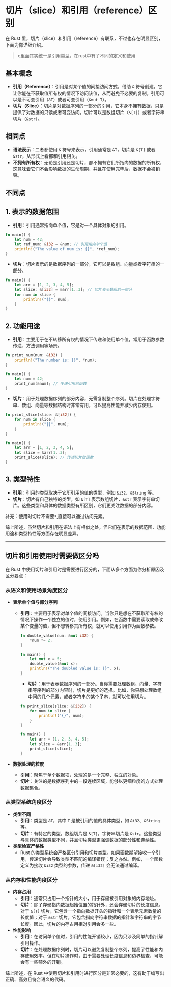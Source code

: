 # 切片（slice）和引用（reference）区别

在 Rust 里，切片（slice）和引用（reference）有联系，不过也存在明显区别，下面为你详细介绍。
>c里面其实统一是引用类型，在rust中有了不同的定义和使用

## 基本概念

- **引用（Reference）**：引用是对某个值的间接访问方式，借助 `&` 符号创建。它让你能在不获取值所有权的情况下访问该值，从而避免不必要的复制。引用可以是不可变引用（`&T`）或者可变引用（`&mut T`）。
- **切片（Slice）**：切片是对数据序列的一部分的引用，它本身不拥有数据，只是提供了对数据的只读或者可变访问。切片可以是数组切片（`&[T]`）或者字符串切片（`&str`）。

## 相同点

- **语法表示**：二者都使用 `&` 符号来表示，引用通常是 `&T`，切片是 `&[T]` 或者 `&str`，从形式上看都和引用相关。
- **不拥有所有权**：无论是引用还是切片，都不拥有它们所指向的数据的所有权，这意味着它们不会影响数据的生命周期，并且在使用完毕后，数据不会被销毁。

## 不同点

## 1. 表示的数据范围

- **引用**：引用通常指向单个值，它是对一个具体对象的引用。

```rust
fn main() {
    let num = 42;
    let ref_num: &i32 = &num; // 引用指向单个值
    println!("The value of num is: {}", *ref_num);
}
```

- **切片**：切片表示的是数据序列的一部分，它可以是数组、向量或者字符串的一部分。

```rust
fn main() {
    let arr = [1, 2, 3, 4, 5];
    let slice: &[i32] = &arr[1..3]; // 切片表示数组的一部分
    for num in slice {
        println!("{}", num);
    }
}
```

## 2. 功能用途

- **引用**：主要用于在不转移所有权的情况下传递和使用单个值，常用于函数参数传递、方法调用等场景。

```rust
fn print_num(num: &i32) {
    println!("The number is: {}", *num);
}

fn main() {
    let num = 42;
    print_num(&num); // 传递引用给函数
}
```

- **切片**：用于处理数据序列的部分内容，无需复制整个序列。切片在处理字符串、数组、向量等数据结构时非常有用，可以提高性能并减少内存使用。

```rust
fn print_slice(slice: &[i32]) {
    for num in slice {
        println!("{}", num);
    }
}

fn main() {
    let arr = [1, 2, 3, 4, 5];
    let slice = &arr[1..3];
    print_slice(slice); // 传递切片给函数
}
```

## 3. 类型特性

- **引用**：引用的类型取决于它所引用的值的类型，例如 `&i32`、`&String` 等。
- **切片**：切片有自己独特的类型，如 `&[T]` 表示数组切片，`&str` 表示字符串切片。这些类型和具体的数据类型有所区别，它们更关注数据的部分内容。

补充：使用时切片不需要`*`,直接可以通过访问元素。

综上所述，虽然切片和引用在语法上有相似之处，但它们在表示的数据范围、功能用途和类型特性等方面存在明显差异。

---

## 切片和引用使用时需要做区分吗

在 Rust 中使用切片和引用时是需要进行区分的，下面从多个方面为你分析原因及区分要点：

### 从语义和使用场景角度区分

- **表示单个值与部分序列**
  - **引用**：主要用于表示对单个值的间接访问。当你只是想在不获取所有权的情况下操作一个独立的值时，使用引用。例如，在函数中需要读取或修改某个变量的值，但不想转移其所有权，就可以使用引用作为函数参数。

    ```rust
    fn double_value(num: &mut i32) {
        *num *= 2;
    }

    fn main() {
        let mut x = 5;
        double_value(&mut x);
        println!("The doubled value is: {}", x);
    }
    ```

    - **切片**：用于表示数据序列的一部分。当你需要处理数组、向量、字符串等序列的部分内容时，切片是更好的选择。比如，你只想处理数组中间的几个元素，或者字符串的某个子串，就可以使用切片。

    ```rust
    fn print_slice(slice: &[i32]) {
        for num in slice {
            println!("{}", num);
        }
    }

    fn main() {
        let arr = [1, 2, 3, 4, 5];
        let slice = &arr[1..3];
        print_slice(slice);
    }
    ```

- **数据处理的粒度**
  - **引用**：聚焦于单个数据项，处理的是一个完整、独立的对象。
  - **切片**：关注的是数据序列中的一段连续区域，能够以更细粒度的方式处理数据集合。

### 从类型系统角度区分

- **类型不同**
  - **引用**：类型是 `&T`，其中 `T` 是被引用的值的具体类型，如 `&i32`、`&String` 等。
  - **切片**：有特定的类型，数组切片是 `&[T]`，字符串切片是 `&str`。这些类型与具体的数据类型不同，并且切片类型更强调数据的部分性和连续性。
- **类型检查严格性**
  - Rust 的类型系统会严格区分引用和切片类型。如果函数期望接收一个引用，传递切片会导致类型不匹配的编译错误；反之亦然。例如，一个函数定义为接收 `&i32` 类型的参数，传递 `&[i32]` 会无法通过编译。

### 从内存和性能角度区分

- **内存占用**
  - **引用**：通常只占用一个指针的大小，用于存储被引用对象的内存地址。
  - **切片**：除了存储指向数据起始位置的指针外，还会存储切片的长度信息。对于 `&[T]` 切片，它包含一个指向数据开头的指针和一个表示元素数量的长度值；对于 `&str` 切片，它包含指向字符串数据的指针和字符串的字节长度。因此，切片的内存占用相对引用会多一些。
- **性能影响**
  - **引用**：在访问单个值时，引用的性能开销较小，因为只涉及简单的指针解引用操作。
  - **切片**：在处理数据序列时，切片可以避免复制整个序列，提高了性能和内存使用效率。但在切片操作时，由于需要处理长度信息和边界检查，可能会有一些额外的开销。

综上所述，在 Rust 中使用切片和引用时进行区分是非常必要的，这有助于编写出正确、高效且符合语义的代码。

